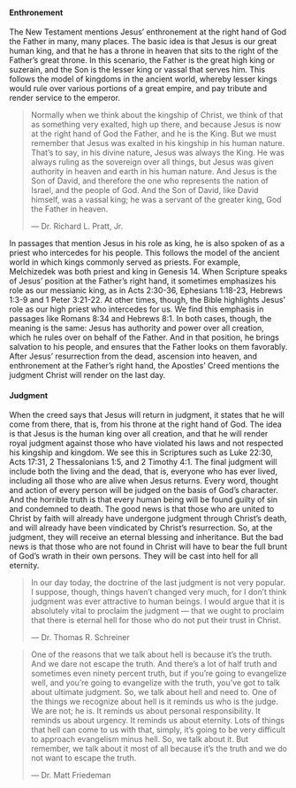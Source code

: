 #### Enthronement
	
The New Testament mentions Jesus’ enthronement at the right hand of God the Father in many, many places. The basic idea is that Jesus is our great human king, and that he has a throne in heaven that sits to the right of the Father’s great throne. In this scenario, the Father is the great high king or suzerain, and the Son is the lesser king or vassal that serves him. This follows the model of kingdoms in the ancient world, whereby lesser kings would rule over various portions of a great empire, and pay tribute and render service to the emperor.

> Normally when we think about the kingship of Christ, we think of that as something very exalted, high up there, and because Jesus is now at the right hand of God the Father, and he is the King. But we must remember that Jesus was exalted in his kingship in his human nature. That’s to say, in his divine nature, Jesus was always the King. He was always ruling as the sovereign over all things, but Jesus was given authority in heaven and earth in his human nature. And Jesus is the Son of David, and therefore the one who represents the nation of Israel, and the people of God. And the Son of David, like David himself, was a vassal king; he was a servant of the greater king, God the Father in heaven. 
> 
> —	Dr. Richard L. Pratt, Jr.

In passages that mention Jesus in his role as king, he is also spoken of as a priest who intercedes for his people. This follows the model of the ancient world in which kings commonly served as priests. For example, Melchizedek was both priest and king in Genesis 14. 
When Scripture speaks of Jesus’ position at the Father’s right hand, it sometimes emphasizes his role as our messianic king, as in Acts 2:30-36, Ephesians 1:18-23, Hebrews 1:3-9 and 1 Peter 3:21-22. At other times, though, the Bible highlights Jesus’ role as our high priest who intercedes for us. We find this emphasis in passages like Romans 8:34 and Hebrews 8:1. 
In both cases, though, the meaning is the same: Jesus has authority and power over all creation, which he rules over on behalf of the Father. And in that position, he brings salvation to his people, and ensures that the Father looks on them favorably.
After Jesus’ resurrection from the dead, ascension into heaven, and enthronement at the Father’s right hand, the Apostles’ Creed mentions the judgment Christ will render on the last day.


#### Judgment

When the creed says that Jesus will return in judgment, it states that he will come from there, that is, from his throne at the right hand of God. The idea is that Jesus is the human king over all creation, and that he will render royal judgment against those who have violated his laws and not respected his kingship and kingdom. We see this in Scriptures such as Luke 22:30, Acts 17:31, 2 Thessalonians 1:5, and 2 Timothy 4:1.
The final judgment will include both the living and the dead, that is, everyone who has ever lived, including all those who are alive when Jesus returns. Every word, thought and action of every person will be judged on the basis of God’s character. And the horrible truth is that every human being will be found guilty of sin and condemned to death.
The good news is that those who are united to Christ by faith will already have undergone judgment through Christ’s death, and will already have been vindicated by Christ’s resurrection. So, at the judgment, they will receive an eternal blessing and inheritance. 
But the bad news is that those who are not found in Christ will have to bear the full brunt of God’s wrath in their own persons. They will be cast into hell for all eternity.

> In our day today, the doctrine of the last judgment is not very popular. I suppose, though, things haven’t changed very much, for I don’t think judgment was ever attractive to human beings. I would argue that it is absolutely vital to proclaim the judgment — that we ought to proclaim that there is eternal hell for those who do not put their trust in Christ. 
> 
> —	Dr. Thomas R. Schreiner


> One of the reasons that we talk about hell is because it’s the truth. And we dare not escape the truth. And there’s a lot of half truth and sometimes even ninety percent truth, but if you’re going to evangelize well, and you’re going to evangelize with the truth, you’ve got to talk about ultimate judgment. So, we talk about hell and need to. One of the things we recognize about hell is it reminds us who is the judge. We are not; he is. It reminds us about personal responsibility. It reminds us about urgency. It reminds us about eternity. Lots of things that hell can come to us with that, simply, it’s going to be very difficult to approach evangelism minus hell. So, we talk about it. But remember, we talk about it most of all because it’s the truth and we do not want to escape the truth. 
> 
> —	Dr. Matt Friedeman
